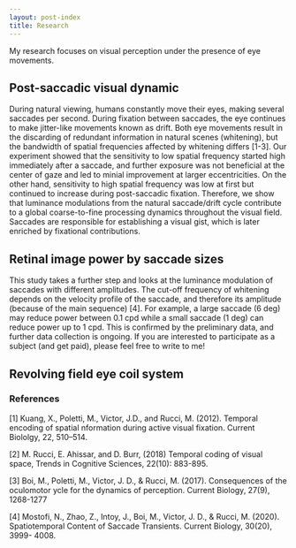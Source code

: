 ```yaml
---
layout: post-index
title: Research
---
```


My research focuses on visual perception under the presence of eye movements.

## Post-saccadic visual dynamic

During natural viewing, humans constantly move their eyes, making several saccades per second. During fixation between saccades, the eye continues to make jitter-like movements known as drift. Both eye movements result in the discarding of redundant information in natural scenes (whitening), but the bandwidth of spatial frequencies affected by whitening differs [1-3]. Our experiment showed that the sensitivity to low spatial frequency started high immediately after a saccade, and further exposure was not beneficial at the center of gaze and led to minial improvement at larger eccentricities. On the other hand, sensitivity to high spatial frequency was low at first but continued to increase during post-saccadic fixation. Therefore, we show that luminance modulations from the natural saccade/drift cycle contribute to a global coarse-to-fine processing dynamics throughout the visual field. Saccades are responsible for establishing a visual gist, which is later enriched by fixational contributions.


## Retinal image power by saccade sizes

This study takes a further step and looks at the luminance modulation of saccades with different amplitudes. The cut-off frequency of whitening depends on the velocity profile of the saccade, and therefore its amplitude (because of the main sequence) [4]. For example, a large saccade (6 deg) may reduce power between 0.1 cpd while a small saccade (1 deg) can reduce power up to 1 cpd. This is confirmed by the preliminary data, and further data collection is ongoing. If you are interested to participate as a subject (and get paid), please feel free to write to me!

## Revolving field eye coil system


### References
[1] Kuang, X., Poletti, M., Victor, J.D., and Rucci, M. (2012). Temporal encoding of spatial
nformation during active visual fixation. Current Biololgy, 22, 510–514.

[2] M. Rucci, E. Ahissar, and D. Burr, (2018) Temporal coding of visual space, Trends in
Cognitive Sciences, 22(10): 883-895.


[3] Boi, M., Poletti, M., Victor, J. D., & Rucci, M. (2017). Consequences of the oculomotor
ycle for the dynamics of perception. Current Biology, 27(9), 1268-1277

[4] Mostofi, N., Zhao, Z., Intoy, J., Boi, M., Victor, J. D., & Rucci, M. (2020). Spatiotemporal
Content of Saccade Transients. Current Biology, 30(20), 3999- 4008.


<!-- # COMMENT EXPLAINING THIS PAGE -- 
We're currently using this section of the site to host these tutorials,
  but you might want to use it to showcase and describe your `Research`,
  to chronicle various `Talks` you've given over your history, or to
  write about various news or updates that have happened to you.

You can update the `title` of file (line 3) to change the heading of 
  the page and its title in the browser. To change how it's referred to
  in the navigation and/or adjust its url, see `data/navigation.yml` file.
-->


